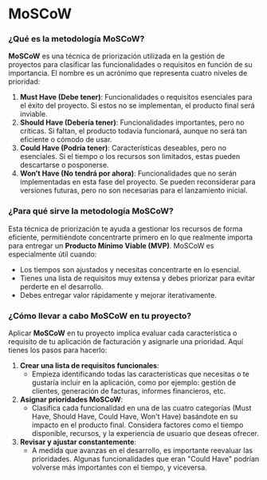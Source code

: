 # MoSCoW

### ¿Qué es la metodología **MoSCoW**?

**MoSCoW** es una técnica de priorización utilizada en la gestión de proyectos para clasificar las funcionalidades o requisitos en función de su importancia. El nombre es un acrónimo que representa cuatro niveles de prioridad:

1. **Must Have (Debe tener)**: Funcionalidades o requisitos esenciales para el éxito del proyecto. Si estos no se implementan, el producto final será inviable.
2. **Should Have (Debería tener)**: Funcionalidades importantes, pero no críticas. Si faltan, el producto todavía funcionará, aunque no será tan eficiente o cómodo de usar.
3. **Could Have (Podría tener)**: Características deseables, pero no esenciales. Si el tiempo o los recursos son limitados, estas pueden descartarse o posponerse.
4. **Won’t Have (No tendrá por ahora)**: Funcionalidades que no serán implementadas en esta fase del proyecto. Se pueden reconsiderar para versiones futuras, pero no son necesarias para el lanzamiento inicial.

### ¿Para qué sirve la metodología **MoSCoW**?

Esta técnica de priorización te ayuda a gestionar los recursos de forma eficiente, permitiéndote concentrarte primero en lo que realmente importa para entregar un **Producto Mínimo Viable (MVP)**. MoSCoW es especialmente útil cuando:

- Los tiempos son ajustados y necesitas concentrarte en lo esencial.
- Tienes una lista de requisitos muy extensa y debes priorizar para evitar perderte en el desarrollo.
- Debes entregar valor rápidamente y mejorar iterativamente.

### ¿Cómo llevar a cabo MoSCoW en tu proyecto?

Aplicar **MoSCoW** en tu proyecto implica evaluar cada característica o requisito de tu aplicación de facturación y asignarle una prioridad. Aquí tienes los pasos para hacerlo:

1. **Crear una lista de requisitos funcionales**:
    - Empieza identificando todas las características que necesitas o te gustaría incluir en la aplicación, como por ejemplo: gestión de clientes, generación de facturas, informes financieros, etc.
2. **Asignar prioridades MoSCoW**:
    - Clasifica cada funcionalidad en una de las cuatro categorías (Must Have, Should Have, Could Have, Won't Have) basándote en su impacto en el producto final. Considera factores como el tiempo disponible, recursos, y la experiencia de usuario que deseas ofrecer.
3. **Revisar y ajustar constantemente**:
    - A medida que avanzas en el desarrollo, es importante reevaluar las prioridades. Algunas funcionalidades que eran "Could Have" podrían volverse más importantes con el tiempo, y viceversa.